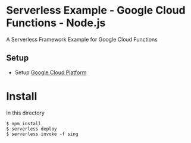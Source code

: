# Serverless Example - Google Cloud Functions - Node.js

A Serverless Framework Example for Google Cloud Functions 

## Setup

- Setup [Google Cloud Platform](https://serverless.com/framework/docs/providers/aws)

# Install

In this directory

```
$ npm install
$ serverless deploy
$ serverless invoke -f sing
```



